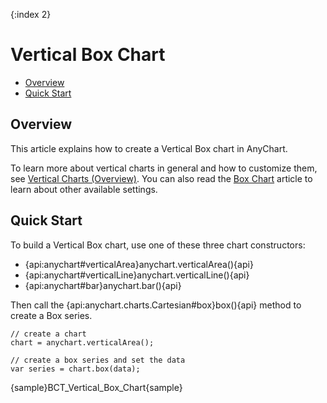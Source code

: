 {:index 2}
# Vertical Box Chart

* [Overview](#overview)
* [Quick Start](#quick_start)

## Overview

This article explains how to create a Vertical Box chart in AnyChart.

To learn more about vertical charts in general and how to customize them, see [Vertical Charts (Overview)](Overview). You can also read the [Box Chart](../Box_Chart) article to learn about other available settings.

## Quick Start

To build a Vertical Box chart, use one of these three chart constructors:
* {api:anychart#verticalArea}anychart.verticalArea(){api}
* {api:anychart#verticalLine}anychart.verticalLine(){api}
* {api:anychart#bar}anychart.bar(){api}

Then call the {api:anychart.charts.Cartesian#box}box(){api} method to create a Box series.

```
// create a chart
chart = anychart.verticalArea();

// create a box series and set the data
var series = chart.box(data);
```

{sample}BCT\_Vertical\_Box\_Chart{sample}